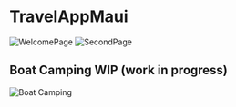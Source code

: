 # TravelAppMaui
![WelcomePage](https://github.com/nic00la1/TravelAppMaui/assets/99048749/649a0e73-6c59-462c-ba97-180c297f2f3a)
![SecondPage](https://github.com/nic00la1/TravelAppMaui/assets/99048749/1cc13f5e-9fae-4b45-8596-7c3820e4562c)
## Boat Camping WIP (work in progress)
![Boat Camping](https://github.com/nic00la1/TravelAppMaui/assets/99048749/163c9db2-c2b7-443e-b941-6257248db8dc)
